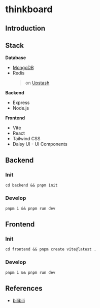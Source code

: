 # thinkboard

## Introduction

## Stack

**Database**
* [MongoDB](https://www.mongodb.com/)
* Redis
  > on [Upstash](https://upstash.com/)

**Backend**
* Express
* Node.js

**Frontend**
* Vite
* React
* Tailwind CSS
* Daisy UI - UI Components

## Backend

### Init

```shell
cd backend && pnpm init
```

### Develop

```shell
pnpm i && pnpm run dev
```

## Frontend

### Init
```shell
cd frontend && pnpm create vite@latest .
```

### Develop
```shell
pnpm i && pnpm run dev
```

## References

* [bilibili](https://www.bilibili.com/video/BV1thKqzEEHU/?spm_id_from=333.1387.search.video_card.click&vd_source=0a3c197543a3960e251a60f686fe9752)